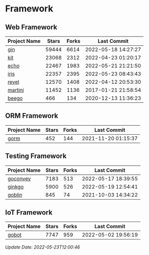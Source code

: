 # Framework

## Web Framework
| Project Name | Stars | Forks | Last Commit |
| ------------ | ----- | ----- | ----------- |
| [gin](https://github.com/gin-gonic/gin) | 59444 | 6614 | 2022-05-18 14:27:27 |
| [kit](https://github.com/go-kit/kit) | 23068 | 2312 | 2022-04-23 01:20:17 |
| [echo](https://github.com/labstack/echo) | 22467 | 1983 | 2022-05-21 21:21:50 |
| [iris](https://github.com/kataras/iris) | 22357 | 2395 | 2022-05-23 08:43:43 |
| [revel](https://github.com/revel/revel) | 12570 | 1408 | 2022-04-12 20:53:30 |
| [martini](https://github.com/go-martini/martini) | 11452 | 1136 | 2017-01-21 21:58:54 |
| [beego](https://github.com/astaxie/beego) | 466 | 134 | 2020-12-13 11:36:23 |

## ORM Framework
| Project Name | Stars | Forks | Last Commit |
| ------------ | ----- | ----- | ----------- |
| [gorm](https://github.com/jinzhu/gorm) | 452 | 144 | 2021-11-20 01:15:37 |

## Testing Framework
| Project Name | Stars | Forks | Last Commit |
| ------------ | ----- | ----- | ----------- |
| [goconvey](https://github.com/smartystreets/goconvey) | 7183 | 513 | 2022-05-17 18:39:55 |
| [ginkgo](https://github.com/onsi/ginkgo) | 5900 | 526 | 2022-05-19 12:54:41 |
| [goblin](https://github.com/franela/goblin) | 845 | 74 | 2021-10-03 14:34:22 |

## IoT Framework
| Project Name | Stars | Forks | Last Commit |
| ------------ | ----- | ----- | ----------- |
| [gobot](https://github.com/hybridgroup/gobot) | 7747 | 959 | 2022-05-02 19:56:19 |

*Update Date: 2022-05-23T12:00:46*